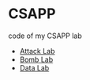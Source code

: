 # CSAPP
code of my CSAPP lab

- [Attack Lab](attack/)
- [Bomb Lab](bomb/)
- [Data Lab](datalab-handout/)
